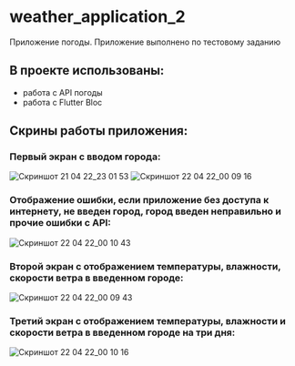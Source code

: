 # weather_application_2

Приложение погоды. Приложение выполнено по тестовому заданию

## В проекте использованы:
- работа с API погоды
- работа с Flutter Bloc

## Скрины работы приложения:

### Первый экран с вводом города:

![Скриншот 21 04 22_23 01 53](https://user-images.githubusercontent.com/80591456/164553422-cfe56cef-c420-42ac-96b4-7c5a38bf7cad.png)
![Скриншот 22 04 22_00 09 16](https://user-images.githubusercontent.com/80591456/164553439-a53ec116-fc44-4640-9a7e-6e317558b6ec.png)

### Отображение ошибки, если приложение без доступа к интернету, не введен город, город введен неправильно и прочие ошибки с API:

![Скриншот 22 04 22_00 10 43](https://user-images.githubusercontent.com/80591456/164553463-b041abad-3d60-4ee6-98bc-855f2b643fd6.png)

### Второй экран с отображением температуры, влажности, скорости ветра в введенном городе:
![Скриншот 22 04 22_00 09 43](https://user-images.githubusercontent.com/80591456/164553477-dc16d2c8-fce6-4167-892b-98e958d5ff5b.png)

### Третий экран с отображением температуры, влажности и скорости ветра в введенном городе на три дня:
![Скриншот 22 04 22_00 10 16](https://user-images.githubusercontent.com/80591456/164553481-5a957d3b-dd8a-4f9e-bab5-098c3e6609f3.png)
